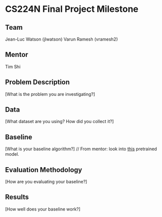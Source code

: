 # CS224N Final Project Milestone

## Team
Jean-Luc Watson (jlwatson)
Varun Ramesh (vramesh2)

## Mentor
Tim Shi

## Problem Description
[What is the problem you are investigating?]

## Data
[What dataset are you using? How did you collect it?]

## Baseline
[What is your baseline algorithm?]
// From mentor: look into [this](http://github.com/facebookresearch/InferSent) pretrained model.

## Evaluation Methodology
[How are you evaluating your baseline?]

## Results
[How well does your baseline work?]
